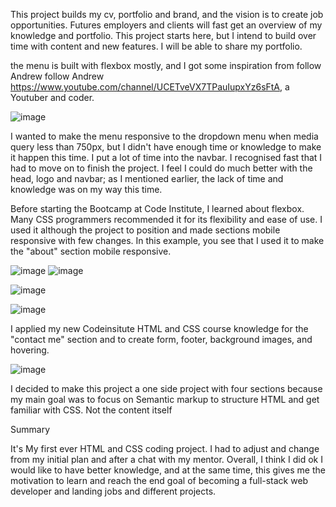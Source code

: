 This project builds my cv, portfolio and brand, and the vision is to create job opportunities. Futures employers and clients will fast get an overview of my knowledge and portfolio. 
This project starts here, but I intend to build over time with content and new features. I will be able to share my portfolio.

the menu is built with flexbox mostly, and I got some inspiration from 
follow Andrew 
follow Andrew https://www.youtube.com/channel/UCETveVX7TPauIupxYz6sFtA, a Youtuber and coder.  


![image](https://user-images.githubusercontent.com/86439883/134822806-aa874b0f-89e0-4673-8eeb-99ab857d6812.png)


I wanted to make the menu responsive to the dropdown menu when media query less than 750px, but I didn't have enough time or knowledge to make it happen this time. 
I put a lot of time into the navbar.  I recognised fast that I had to move on to finish the project. I feel I could do much better with the head, logo and navbar; as I mentioned earlier, the lack of time and knowledge was on my way this time. 


Before starting the Bootcamp at Code Institute, I learned about flexbox. Many CSS programmers recommended it for its flexibility and ease of use. 
I used it although the project to position and made sections mobile responsive with few changes. In this example, you see that I used it to make the "about" section mobile responsive. 

![image](https://user-images.githubusercontent.com/86439883/134823516-354aed69-e30d-4723-b3ef-7ce0fd3fbdcf.png)
![image](https://user-images.githubusercontent.com/86439883/134823551-fb4998e8-b6eb-444b-bb45-40d862823d46.png)


![image](https://user-images.githubusercontent.com/86439883/134823529-e61e3524-6dd6-48f9-b388-9291b083952f.png)


![image](https://user-images.githubusercontent.com/86439883/134823574-467207cd-f13c-4799-906c-5028568765cd.png)



I applied my new Codeinsitute HTML and CSS course knowledge for the "contact me" section and to create form, footer, background images, and hovering. 


![image](https://user-images.githubusercontent.com/86439883/134823736-1cf93125-580a-447d-ae5a-a2ba9e600859.png)

I decided to make this project a one side project with four sections because my main goal was to focus on Semantic markup to structure HTML and get familiar with CSS. Not the content itself 

Summary 

It's My first ever HTML and CSS coding project. I had to adjust and change from my initial plan and after a chat with my mentor. Overall, I think I did ok I would like to have better knowledge, and at the same time, this gives me the motivation to learn and reach the end goal of becoming a full-stack web developer and landing jobs and different projects.



